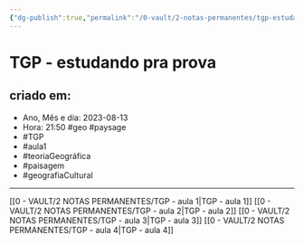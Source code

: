 ```yaml
---
{"dg-publish":true,"permalink":"/0-vault/2-notas-permanentes/tgp-estudando-pra-prova/","tags":["permanente","geo","paysage","TGP","aula1","teoriaGeográfica","paisagem","geografiaCultural"],"dgHomeLink":true,"dgShowLocalGraph":true,"dgShowFileTree":true,"dgEnableSearch":true,"noteIcon":""}
---
```


# TGP - estudando pra prova

## criado em: 
-  Ano, Mês e dia: 2023-08-13
- Hora: 21:50
#geo #paysage 
- #TGP
- #aula1
- #teoriaGeográfica
- #paisagem
- #geografiaCultural
---

[[0 - VAULT/2 NOTAS PERMANENTES/TGP - aula 1\|TGP - aula 1]]
[[0 - VAULT/2 NOTAS PERMANENTES/TGP - aula 2\|TGP - aula 2]]
[[0 - VAULT/2 NOTAS PERMANENTES/TGP - aula 3\|TGP - aula 3]]
[[0 - VAULT/2 NOTAS PERMANENTES/TGP - aula 4\|TGP - aula 4]]